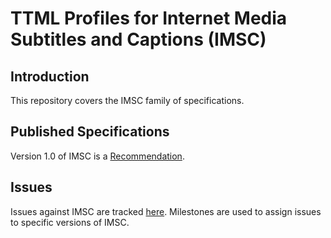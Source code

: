 # TTML Profiles for Internet Media Subtitles and Captions (IMSC)


## Introduction

This repository covers the IMSC family of specifications.

## Published Specifications

Version 1.0 of IMSC is a [Recommendation](https://www.w3.org/TR/ttml-imsc1/).

## Issues

Issues against IMSC are tracked [here](https://github.com/w3c/imsc/issues). Milestones are used to assign issues to specific versions of IMSC.

